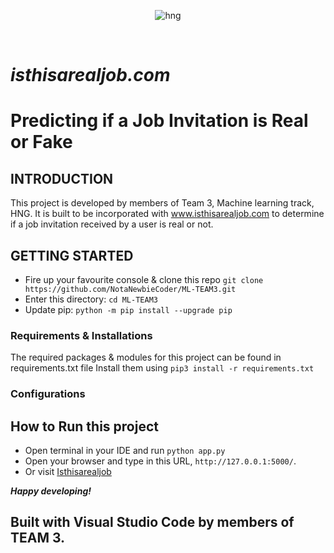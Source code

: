 <div align="center">

![hng](https://res.cloudinary.com/iambeejayayo/image/upload/v1554240066/brand-logo.png)

<br>

</div>

#  _isthisarealjob.com_

# Predicting if a Job Invitation is Real or Fake

## INTRODUCTION

This project is developed by members of Team 3, Machine learning track, HNG. It is built to be incorporated with www.isthisarealjob.com to determine if a job invitation received by a user is real or not.

## GETTING STARTED
- Fire up your favourite console & clone this repo
  `git clone https://github.com/NotaNewbieCoder/ML-TEAM3.git`
- Enter this directory:
  `cd ML-TEAM3`
- Update pip:
  `python -m pip install --upgrade pip`

### Requirements & Installations
The required packages & modules for this project can be found in requirements.txt file
Install them using `pip3 install -r requirements.txt`

### Configurations

## How to Run this project
- Open terminal in your IDE and run `python app.py`
- Open your browser and type in this URL, `http://127.0.0.1:5000/`.
-  Or visit [Isthisarealjob](https://isthisarealjob.herokuapp.com)

__*Happy developing!*__

## Built with Visual Studio Code by members of TEAM 3.
